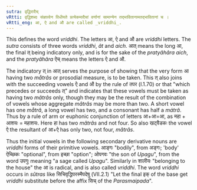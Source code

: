 ```yaml
---
sutra: वृद्धिरादैच्
vRtti: वृद्धिशब्दः संज्ञात्वेन विधीयते प्रत्येकमादैचां वर्णानां सामान्येन तद्भावितानामतद्भावितानां च ।
vRtti_eng: आ, ऐ and औ are called _vriddhi_.
---
```

This defines the word _vriddhi_. The letters आ, ऐ and औ are _vriddhi_ letters. The _sutra_ consists of three words _vriddhi_, _ât_ and _aich_. आत् means the long आ, the final त् being indicatory only, and is for the sake of the _pratyâhâra_ _aich_, and the _pratyâhâra_ ऐच् means the letters ऐ and औ.

The indicatory त् in आत् serves the purpose of showing that the very form आ having two _måtrâs_ or prosodial measure, is to be taken. This त् also joins with the succeeding vowels ऐ and औ by the rule of तपर (I.1.70) or that "which precedes or succeeds त्" and indicates that these vowels must be taken as having two _mâtrâs_ only, though they may be the result of the combination of vowels whose aggregate _mâtrâs_ may be more than two. A short vowel has one _måtrâ_, a long vowel has two, and a consonant has half a _mátrâ_. Thus by a rule of arm or euphonic conjunction of letters आ+आ=आ, as महा + आशयः = महाशयः. Here हा has two _mâtrâs_ and not four. So also खट्वैडकः the vowel ऐ the resultant of आ+ऐ has only two, not four, _mâtrâs_.

Thus the initial vowels in the following secondary derivative nouns are _vriddhi_ forms of their primitive vowels. आङ्गः "bodily", from अङ्गः; 'body' ऐच्छिकः "optional", from इच्छा "option"; ओपगवः "the son of _Upagu_", from the word उपगुः meaning "a sage called _Upagu_". Similarly in शालीयः "belonging to the house" the आ is radical, and is also called _vriddhi_. The word _vriddhi_ occurs in _sûtras_ like सिचिवृद्धिपरस्मैपदेषु (VII.2.1) "Let the final इक् of the base get _vriddhi_ substitute before the affix सिच् of the _Parasmaipada_".
